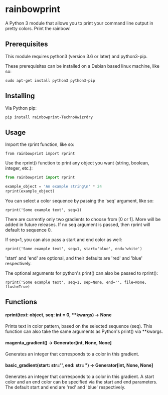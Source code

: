 # rainbowprint
A Python 3 module that allows you to print your command line output in pretty colors.  Print the rainbow!

## Prerequisites
This module requires python3 (version 3.6 or later) and python3-pip.

These prerequisites can be installed on a Debian based linux machine, like so:

`sudo apt-get install python3 python3-pip`

## Installing

Via Python pip:

`pip install rainbowprint-TechnoHwizrdry`

## Usage
Import the rprint function, like so:

`from rainbowprint import rprint`

Use the rprint() function to print any object you want (string, boolean, integer, etc.):

```python
from rainbowprint import rprint

example_object = 'An example string\n' * 24
rprint(example_object)
```

You can select a color sequence by passing the 'seq' argument, like so:

`rprint('Some example text', seq=1)`

There are currently only two gradients to choose from [0 or 1].  More will be added in future releases.  If no seq argument is passed, then rprint will default to sequence 0.

If seq=1, you can also pass a start and end color as well:

`rprint('Some example text', seq=1, start='blue', end='white')`

'start' and 'end' are optional, and their defaults are 'red' and 'blue' respectively.

The optional arguments for python's print() can also be passed to rprint():

`rprint('Some example text', seq=1, sep=None, end='', file=None, flush=True)`

## Functions

#### rprint(text: object, seq: int = 0, **kwargs) -> None
Prints text in color pattern, based on the selected sequence (seq).
This function can also take the same arguments as Python's print()
via **kwargs.

#### magenta_gradient() -> Generator[int, None, None]
Generates an integer that corresponds to a color in this gradient.

#### basic_gradient(start: str='', end: str='') -> Generator[int, None, None]
Generates an integer that corresponds to a color in this gradient.
A start color and an end color can be specified via the start and
end parameters.  The default start and end are 'red'
and 'blue' respectively.
